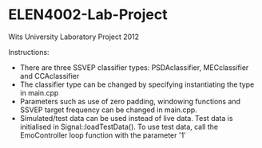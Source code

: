 ELEN4002-Lab-Project
====================

Wits University Laboratory Project 2012

Instructions:
- There are three SSVEP classifier types: PSDAclassifier, MECclassifier and CCAclassifier
- The classifier type can be changed by specifying instantiating the type in main.cpp
- Parameters such as use of zero padding, windowing functions and SSVEP target frequency can be changed in main.cpp.
- Simulated/test data can be used instead of live data. Test data is initialised in Signal::loadTestData(). To use test data, call the EmoController loop function with the parameter '1' 